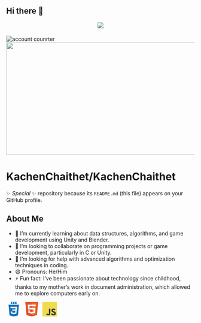 ## Hi there 👋
<div id="header" align="center">
  <img src="https://media.giphy.com/media/M9gbBd9nbDrOTu1Mqx/giphy.gif" width="100"/>
</div>
 <br>
  <div><img src="https://komarev.com/ghpvc/?username=KachenChaithet&style=flat-square&color=blue" alt="account counrter"/></div>
</div>

<div align="center">
  <img src="https://media.giphy.com/media/dWesBcTLavkZuG35MI/giphy.gif" width="600" height="300"/>
</div>


# KachenChaithet/KachenChaithet

✨ _Special_ ✨ repository because its `README.md` (this file) appears on your GitHub profile.

## About Me

- 🌱 I’m currently learning about data structures, algorithms, and game development using Unity and Blender.
- 👯 I’m looking to collaborate on programming projects or game development, particularly in C or Unity.
- 🤔 I’m looking for help with advanced algorithms and optimization techniques in coding.
- 😄 Pronouns: He/Him
- ⚡ Fun fact: I’ve been passionate about technology since childhood, thanks to my mother’s work in document administration, which allowed me to explore computers early on.

<div>
  <img src="https://github.com/devicons/devicon/blob/master/icons/css3/css3-plain-wordmark.svg"  title="CSS3" alt="CSS" width="40" height="40"/>&nbsp;
  <img src="https://github.com/devicons/devicon/blob/master/icons/html5/html5-original.svg" title="HTML5" alt="HTML" width="40" height="40"/>&nbsp;
  <img src="https://github.com/devicons/devicon/blob/master/icons/javascript/javascript-original.svg" title="JavaScript" alt="JavaScript" width="40" height="40"/>&nbsp;
</div>

